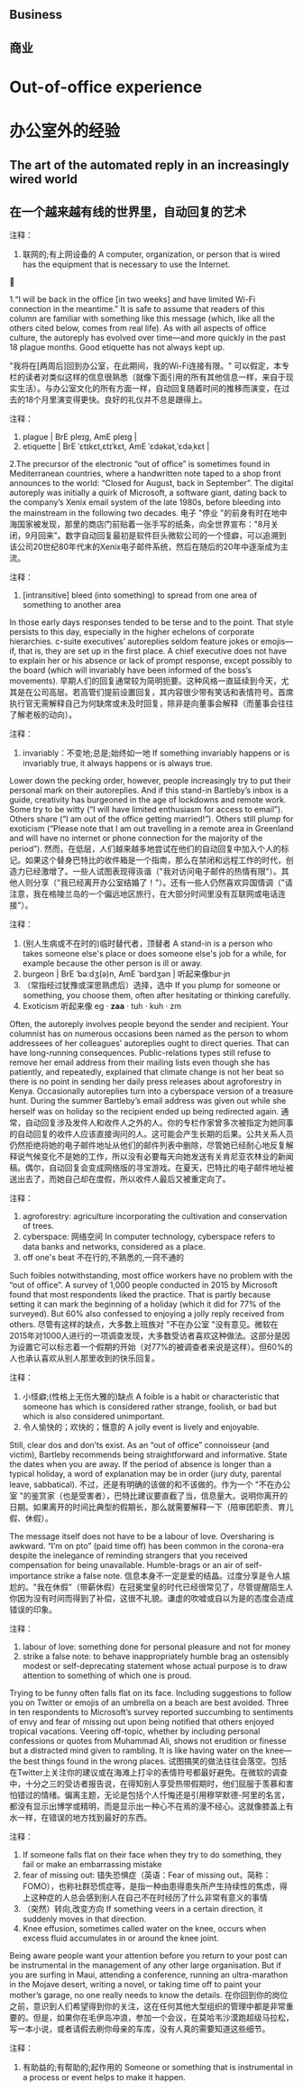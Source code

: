 ## Business
## 商业

# Out-of-office experience
# 办公室外的经验


## The art of the automated reply in an increasingly wired world
## 在一个越来越有线的世界里，自动回复的艺术

注释：
1. 联网的;有上网设备的 A computer, organization, or person that is wired has the equipment that is necessary to use the Internet.




1.“I will be back in the office [in two weeks] and have limited Wi-Fi connection in the meantime.” It is safe to assume that readers of this column are familiar with something like this message (which, like all the others cited below, comes from real life). As with all aspects of office culture, the autoreply has evolved over time—and more quickly in the past 18 plague months. Good etiquette has not always kept up.

"我将在[两周后]回到办公室，在此期间，我的Wi-Fi连接有限。" 可以假定，本专栏的读者对类似这样的信息很熟悉（就像下面引用的所有其他信息一样，来自于现实生活）。与办公室文化的所有方面一样，自动回复随着时间的推移而演变，在过去的18个月里演变得更快。良好的礼仪并不总是跟得上。

注释：
1. plague | BrE pleɪɡ, AmE pleɪɡ |
2. etiquette | BrE ˈɛtɪkɛt,ɛtɪˈkɛt, AmE ˈɛdəkət,ˈɛdəˌkɛt |

2.The precursor of the electronic “out of office” is sometimes found in Mediterranean countries, where a handwritten note taped to a shop front announces to the world: “Closed for August, back in September”. The digital autoreply was initially a quirk of Microsoft, a software giant, dating back to the company’s Xenix email system of the late 1980s, before bleeding into the mainstream in the following two decades.
电子 "停业 "的前身有时在地中海国家被发现，那里的商店门前贴着一张手写的纸条，向全世界宣布："8月关闭，9月回来"。数字自动回复最初是软件巨头微软公司的一个怪癖，可以追溯到该公司20世纪80年代末的Xenix电子邮件系统，然后在随后的20年中逐渐成为主流。

注释：
1. [intransitive] bleed (into something) to spread from one area of something to another area

In those early days responses tended to be terse and to the point. That style persists to this day, especially in the higher echelons of corporate hierarchies. c-suite executives’ autoreplies seldom feature jokes or emojis—if, that is, they are set up in the first place. A chief executive does not have to explain her or his absence or lack of prompt response, except possibly to the board (which will invariably have been informed of the boss’s movements).
早期人们的回复通常较为简明扼要。这种风格一直延续到今天，尤其是在公司高层。若高管们提前设置回复，其内容很少带有笑话和表情符号。首席执行官无需解释自己为何缺席或未及时回复，除非是向董事会解释（而董事会往往了解老板的动向）。

注释：
1. invariably：不变地;总是;始终如一地 If something invariably happens or is invariably true, it always happens or is always true.

Lower down the pecking order, however, people increasingly try to put their personal mark on their autoreplies. And if this stand-in Bartleby’s inbox is a guide, creativity has burgeoned in the age of lockdowns and remote work. Some try to be witty (“I will have limited enthusiasm for access to email”). Others share (“I am out of the office getting married!”). Others still plump for exoticism (“Please note that I am out travelling in a remote area in Greenland and will have no internet or phone connection for the majority of the period”).
然而，在低层，人们越来越多地尝试在他们的自动回复中加入个人的标记。如果这个替身巴特比的收件箱是一个指南，那么在禁闭和远程工作的时代，创造力已经激增了。一些人试图表现得诙谐（"我对访问电子邮件的热情有限"）。其他人则分享（"我已经离开办公室结婚了！"）。还有一些人仍然喜欢异国情调（"请注意，我在格陵兰岛的一个偏远地区旅行，在大部分时间里没有互联网或电话连接"）。

注释：
1. (别人生病或不在时的)临时替代者，顶替者 A stand-in is a person who takes someone else's place or does someone else's job for a while, for example because the other person is ill or away.
2. burgeon | BrE ˈbəːdʒ(ə)n, AmE ˈbərdʒən | 听起来像bur·jn
3. （常指经过犹豫或深思熟虑后）选择，选中 If you plump for someone or something, you choose them, often after hesitating or thinking carefully.
4. Exoticism
听起来像
eg
·
**zaa**
·
tuh
·
kuh
·
zm




Often, the autoreply involves people beyond the sender and recipient. Your columnist has on numerous occasions been named as the person to whom addressees of her colleagues’ autoreplies ought to direct queries. That can have long-running consequences. Public-relations types still refuse to remove her email address from their mailing lists even though she has patiently, and repeatedly, explained that climate change is not her beat so there is no point in sending her daily press releases about agroforestry in Kenya. Occasionally autoreplies turn into a cyberspace version of a treasure hunt. During the summer Bartleby’s email address was given out while she herself was on holiday so the recipient ended up being redirected again.
通常，自动回复涉及发件人和收件人之外的人。你的专栏作家曾多次被指定为她同事的自动回复的收件人应该直接询问的人。这可能会产生长期的后果。公共关系人员仍然拒绝将她的电子邮件地址从他们的邮件列表中删除，尽管她已经耐心地反复解释说气候变化不是她的工作，所以没有必要每天向她发送有关肯尼亚农林业的新闻稿。偶尔，自动回复会变成网络版的寻宝游戏。在夏天，巴特比的电子邮件地址被送出去了，而她自己却在度假，所以收件人最后又被重定向了。

注释：
1. agroforestry: agriculture incorporating the cultivation and conservation of trees. 
2. cyberspace: 网络空间 In computer technology, cyberspace refers to data banks and networks, considered as a place.
3. off one's beat 不在行的,不熟悉的,一窍不通的


Such foibles notwithstanding, most office workers have no problem with the “out of office”. A survey of 1,000 people conducted in 2015 by Microsoft found that most respondents liked the practice. That is partly because setting it can mark the beginning of a holiday (which it did for 77% of the surveyed). But 60% also confessed to enjoying a jolly reply received from others.
尽管有这样的缺点，大多数上班族对 "不在办公室 "没有意见。微软在2015年对1000人进行的一项调查发现，大多数受访者喜欢这种做法。这部分是因为设置它可以标志着一个假期的开始（对77%的被调查者来说是这样）。但60%的人也承认喜欢从别人那里收到的快乐回复。

注释：
1. 小怪癖;(性格上无伤大雅的)缺点 A foible is a habit or characteristic that someone has which is considered rather strange, foolish, or bad but which is also considered unimportant.
2. 令人愉快的；欢快的；惬意的 A jolly event is lively and enjoyable.


Still, clear dos and don’ts exist. As an “out of office” connoisseur (and victim), Bartleby recommends being straightforward and informative. State the dates when you are away. If the period of absence is longer than a typical holiday, a word of explanation may be in order (jury duty, parental leave, sabbatical).
不过，还是有明确的该做的和不该做的。作为一个 "不在办公室 "的鉴赏家（也是受害者），巴特比建议要直截了当，信息量大。说明你离开的日期。如果离开的时间比典型的假期长，那么就需要解释一下（陪审团职责、育儿假、休假）。


The message itself does not have to be a labour of love. Oversharing is awkward. “I’m on pto” (paid time off) has been common in the corona-era despite the inelegance of reminding strangers that you received compensation for being unavailable. Humble-brags or an air of self-importance strike a false note.
信息本身不一定是爱的结晶。过度分享是令人尴尬的。"我在休假"（带薪休假）在冠冕堂皇的时代已经很常见了，尽管提醒陌生人你因为没有时间而得到了补偿，这很不礼貌。谦虚的吹嘘或自以为是的态度会造成错误的印象。

注释：
1. labour of love: something done for personal pleasure and not for money 
2. strike a false note: to behave inappropriately
humble brag an ostensibly modest or self-deprecating statement whose actual purpose is to draw attention to something of which one is proud.

Trying to be funny often falls flat on its face. Including suggestions to follow you on Twitter or emojis of an umbrella on a beach are best avoided. Three in ten respondents to Microsoft’s survey reported succumbing to sentiments of envy and fear of missing out upon being notified that others enjoyed tropical vacations. Veering off-topic, whether by including personal confessions or quotes from Muhammad Ali, shows not erudition or finesse but a distracted mind given to rambling. It is like having water on the knee—the best things found in the wrong places.
试图搞笑的做法往往会落空。包括在Twitter上关注你的建议或在海滩上打伞的表情符号都最好避免。在微软的调查中，十分之三的受访者报告说，在得知别人享受热带假期时，他们屈服于羡慕和害怕错过的情绪。偏离主题，无论是包括个人忏悔还是引用穆罕默德-阿里的名言，都没有显示出博学或精明，而是显示出一种心不在焉的漫不经心。这就像膝盖上有水一样，在错误的地方找到最好的东西。

注释：
1. If someone falls flat on their face when they try to do something, they fail or make an embarrassing mistake
2. fear of missing out: 错失恐惧症（英语：Fear of missing out，简称：FOMO），也称社群恐慌症等，是指一种由患得患失所产生持续性的焦虑，得上这种症的人总会感到别人在自己不在时经历了什么非常有意义的事情
3. （突然）转向,改变方向 If something veers in a certain direction, it suddenly moves in that direction.
4. Knee effusion, sometimes called water on the knee, occurs when excess fluid accumulates in or around the knee joint.

Being aware people want your attention before you return to your post can be instrumental in the management of any other large organisation. But if you are surfing in Maui, attending a conference, running an ultra-marathon in the Mojave desert, writing a novel, or taking time off to paint your mother’s garage, no one really needs to know the details.
在你回到你的岗位之前，意识到人们希望得到你的关注，这在任何其他大型组织的管理中都是非常重要的。但是，如果你在毛伊岛冲浪，参加一个会议，在莫哈韦沙漠跑超级马拉松，写一本小说，或者请假去刷你母亲的车库，没有人真的需要知道这些细节。

注释：
1. 有助益的;有帮助的;起作用的 Someone or something that is instrumental in a process or event helps to make it happen.
